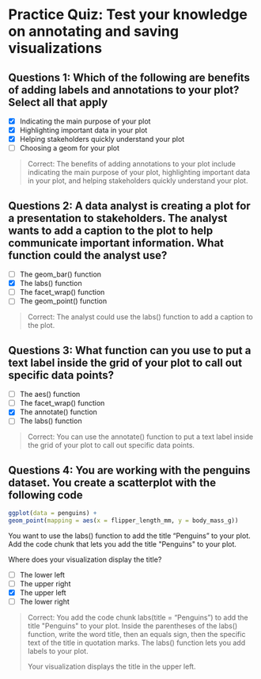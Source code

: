 # Practice Quiz: Test your knowledge on annotating and saving visualizations

## Questions 1:  Which of the following are benefits of adding labels and annotations to your plot? Select all that apply

- [x] Indicating the main purpose of your plot
- [x] Highlighting important data in your plot
- [x] Helping stakeholders quickly understand your plot
- [ ] Choosing a geom for your plot

> Correct: The benefits of adding annotations to your plot include indicating the main purpose of your plot, highlighting important data in your plot, and helping stakeholders quickly understand your plot.

## Questions 2:  A data analyst is creating a plot for a presentation to stakeholders. The analyst wants to add a caption to the plot to help communicate important information. What function could the analyst use?

- [ ] The geom_bar() function
- [x] The labs() function
- [ ] The facet_wrap() function
- [ ] The geom_point() function

> Correct: The analyst could use the labs() function to add a caption to the plot.

## Questions 3:  What function can you use to put a text label inside the grid of your plot to call out specific data points?

- [ ] The aes() function
- [ ] The facet_wrap() function
- [x] The annotate() function
- [ ] The labs() function

> Correct: You can use the annotate() function to put a text label inside the grid of your plot to call out specific data points.

## Questions 4:  You are working with the penguins dataset. You create a scatterplot with the following code

```R
ggplot(data = penguins) +
geom_point(mapping = aes(x = flipper_length_mm, y = body_mass_g))
```

You want to use the labs() function to add the title “Penguins” to your plot. Add the code chunk that lets you add the title "Penguins" to your plot.

Where does your visualization display the title?

- [ ] The lower left
- [ ] The upper right
- [x] The upper left
- [ ] The lower right

> Correct: You add the code chunk labs(title = “Penguins”) to add the title "Penguins" to your plot. Inside the parentheses of the labs() function, write the word title, then an equals sign, then the specific text of the title in quotation marks. The labs() function lets you add labels to your plot.
>
> Your visualization displays the title in the upper left.
